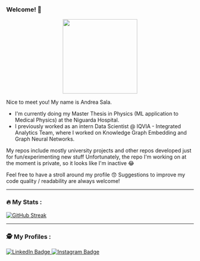 ### Welcome! 👋


<div id="header" align="center">
  <img src="https://media.giphy.com/media/xT9DPIlGnuHpr2yObu/giphy.gif" width="200"/>
</div>

Nice to meet you! My name is Andrea Sala.
- I'm currently doing my Master Thesis in Physics (ML application to Medical Physics) at the Niguarda Hospital.
- I previously worked as an intern Data Scientist @ IQVIA - Integrated Analytics Team, where I worked on Knowledge Graph Embedding and Graph Neural Networks.

My repos include mostly university projects and other repos developed just for fun/experimenting new stuff
Unfortunately, the repo I'm working on at the moment is private, so it looks like I'm inactive 😂

Feel free to have a stroll around my profile 😙
Suggestions to improve my code quality / readability are always welcome! 




---

### :fire: My Stats :

[![GitHub Streak](http://github-readme-streak-stats.herokuapp.com?user=andreasala98&theme=dark&background=000000)](https://git.io/streak-stats)

---

### 🕵️ My Profiles :

<div id="badges">
  <a href="https://www.linkedin.com/in/andrea-sala-82a9841b7/">
    <img src="https://img.shields.io/badge/LinkedIn-blue?style=for-the-badge&logo=linkedin&logoColor=white" alt="LinkedIn Badge"/>
  </a>
  <a href="https://www.instagram.com/andrea_sala">
      <img src="https://img.shields.io/badge/Instagram-E4405F?style=for-the-badge&logo=instagram&logoColor=white" alt="Instagram Badge"/>
  </a>
  
</div>

<!--


**andreasala98/andreasala98** is a ✨ _special_ ✨ repository because its `README.md` (this file) appears on your GitHub profile.

Here are some ideas to get you started:

- 🔭 I’m currently working on ...
- 🌱 I’m currently learning ...
- 👯 I’m looking to collaborate on ...
- 🤔 I’m looking for help with ...
- 💬 Ask me about ...
- 📫 How to reach me: ...
- 😄 Pronouns: ...
- ⚡ Fun fact: ...
-->
